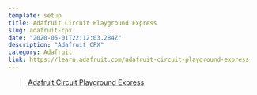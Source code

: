 ```yaml
---
template: setup
title: Adafruit Circuit Playground Express
slug: adafruit-cpx
date: "2020-05-01T22:12:03.284Z"
description: "Adafruit CPX"
category: Adafruit
link: https://learn.adafruit.com/adafruit-circuit-playground-express
---
```


> [Adafruit Circuit Playground Express](https://learn.adafruit.com/adafruit-circuit-playground-express)